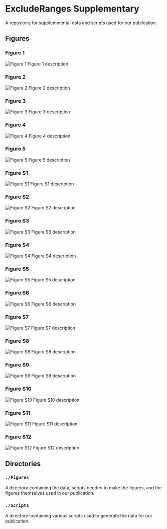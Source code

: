 # ExcludeRanges Supplementary
A repository for supplemmental data and scripts used for our publication.

## Figures

### Figure 1
![Figure 1](Figures/figures/Figure_1.svg)
Figure 1 description

### Figure 2
![Figure 2](Figures/figures/Figure_2.svg)
Figure 2 description

### Figure 3
![Figure 3](Figures/figures/Figure_3.svg)
Figure 3 description

### Figure 4
![Figure 4](Figures/figures/Figure_4.svg)
Figure 4 description

### Figure 5
![Figure 5](Figures/figures/Figure_5.svg)
Figure 5 description

### Figure S1
![Figure S1](Figures/figures/Supplementary_Figure_S1.svg)
Figure S1 description

### Figure S2
![Figure S2](Figures/figures/Supplementary_Figure_S2.svg)
Figure S2 description

### Figure S3
![Figure S3](Figures/figures/Supplementary_Figure_S3.svg)
Figure S3 description

### Figure S4
![Figure S4](Figures/figures/Supplementary_Figure_S4.svg)
Figure S4 description

### Figure S5
![Figure S5](Figures/figures/Supplementary_Figure_S5.svg)
Figure S5 description

### Figure S6
![Figure S6](Figures/figures/Supplementary_Figure_S6.svg)
Figure S6 description

### Figure S7
![Figure S7](Figures/figures/Supplementary_Figure_S7.svg)
Figure S7 description

### Figure S8
![Figure S8](Figures/figures/Supplementary_Figure_S8.svg)
Figure S8 description

### Figure S9
![Figure S9](Figures/figures/Supplementary_Figure_S9.svg)
Figure S9 description

### Figure S10
![Figure S10](Figures/figures/Supplementary_Figure_S10.svg)
Figure S10 description

### Figure S11
![Figure S11](Figures/figures/Supplementary_Figure_S11.svg)
Figure S11 description

### Figure S12
![Figure S12](Figures/figures/Supplementary_Figure_S12.svg)
Figure S12 description

## Directories

### `./Figures`
A directory containing the data, scripts needed to make the figures, and the figures themselves used in our publication.

### `./Scripts`
A directory containing various scripts used to generate the data for our publication.
